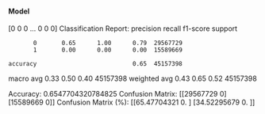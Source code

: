#### Model
[0 0 0 ... 0 0 0]
Classification Report:
              precision    recall  f1-score   support

           0       0.65      1.00      0.79  29567729
           1       0.00      0.00      0.00  15589669

    accuracy                           0.65  45157398
   macro avg       0.33      0.50      0.40  45157398
weighted avg       0.43      0.65      0.52  45157398

Accuracy: 0.6547704320784825
Confusion Matrix:
[[29567729        0]
 [15589669        0]]
Confusion Matrix (%):
[[65.47704321  0.        ]
 [34.52295679  0.        ]]
